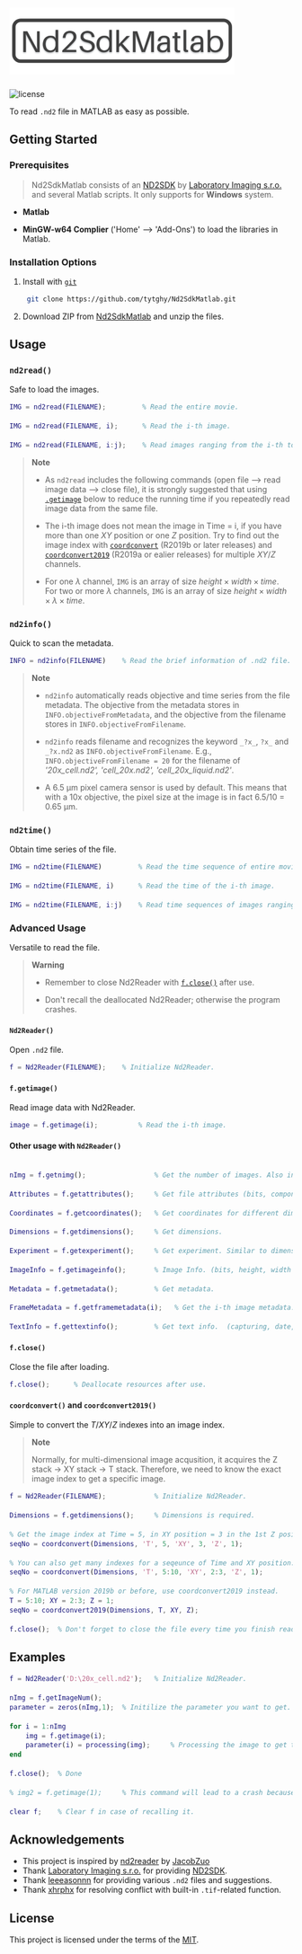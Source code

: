 # ![Nd2SdkMatlab](/assets/logo.png)

![license](https://img.shields.io/badge/License-MIT-blue)

To read `.nd2` file in MATLAB as easy as possible.

<!-- GETTING STARTED -->
## Getting Started

### Prerequisites

> Nd2SdkMatlab consists of an [ND2SDK](https://www.nd2sdk.com/) by [Laboratory Imaging s.r.o.](https://www.laboratory-imaging.com) and several Matlab scripts.  It only supports for __Windows__ system.

- __Matlab__

- __MinGW-w64 Complier__ ('Home' --> 'Add-Ons') to load the libraries in Matlab.

### Installation Options

1. Install with [`git`](https://git-scm.com/)

   ```sh
    git clone https://github.com/tytghy/Nd2SdkMatlab.git
    ```

2. Download ZIP from [Nd2SdkMatlab](https://github.com/tytghy/Nd2SdkMatlab) and unzip the files.  

## Usage

### `nd2read()`

Safe to load the images.

```matlab
IMG = nd2read(FILENAME);         % Read the entire movie. 

IMG = nd2read(FILENAME, i);      % Read the i-th image. 

IMG = nd2read(FILENAME, i:j);    % Read images ranging from the i-th to j-th frames.
```

> __Note__  
>
> - As `nd2read` includes the following commands (open file --> read image data --> close file), it is strongly suggested that using [`.getimage`](#fgetimage) below to reduce the running time if you repeatedly read image data from the same file.
>  
> - The i-th image does not mean the image in Time = i, if you have more than one $XY$ position or one $Z$ position.  Try to find out the image index with [`coordconvert`](#coordconvert-and-coordconvert2019) (R2019b or later releases) and [`coordconvert2019`](#coordconvert-and-coordconvert2019) (R2019a or ealier releases) for multiple $XY/Z$ channels.
>
> - For one $\lambda$ channel, `IMG` is an array of size $height \times width \times time$.  For two or more $\lambda$ channels, `IMG` is an array of size  $height \times width \times \lambda \times time$.

### `nd2info()`

Quick to scan the metadata.

``` matlab
INFO = nd2info(FILENAME)    % Read the brief information of .nd2 file.
```

> __Note__
>
> - `nd2info` automatically reads objective and time series from the file metadata.  The objective from the metadata stores in `INFO.objectiveFromMetadata`, and the objective from the filename stores in `INFO.objectiveFromFilename`.
>
> - `nd2info` reads filename and recognizes the keyword `_?x_`, `?x_` and ``_?x.nd2`` as `INFO.objectiveFromFilename`.  E.g., `INFO.objectiveFromFilename = 20` for the filename of *'20x_cell.nd2', 'cell_20x.nd2', 'cell_20x_liquid.nd2'*.
>
> - A 6.5 µm pixel camera sensor is used by default.  This means that with a 10x objective, the pixel size at the image is in fact 6.5/10 = 0.65 µm.

### `nd2time()`

Obtain time series of the file.

```matlab
IMG = nd2time(FILENAME)         % Read the time sequence of entire movie. 

IMG = nd2time(FILENAME, i)      % Read the time of the i-th image. 

IMG = nd2time(FILENAME, i:j)    % Read time sequences of images ranging from the i-th to j-th frames.
```

<!-- ### `unloadsdk`

Fix conflict with in-built Matlab function like `imwrite`.

> __Note__
>
> *nd2readsdk* uses a library to read `.tif` file that may conflict with in-built functions in Matlab such as `imwrite` a `.tif` image.  If so, use `unloadsdk` to unload the contradicted library.

``` matlab
img = nd2read(filename);    % read the first image.

% imwrite(1, 'a.tif')       % Sometimes, imwrite unworks. 

unloadsdk;                  % unloadsdk solves the problem. 

imwrite(1, 'a.tif');        % imwrite works again. 
``` -->

### Advanced Usage

Versatile to read the file.

> __Warning__
>
> - Remember to close Nd2Reader with [`f.close()`](#fclose) after use.  
>
> - Don't recall the deallocated Nd2Reader; otherwise the program crashes.

#### `Nd2Reader()`

Open `.nd2` file.

```matlab
f = Nd2Reader(FILENAME);    % Initialize Nd2Reader.  
```

#### `f.getimage()`

Read image data with Nd2Reader.

```matlab
image = f.getimage(i);          % Read the i-th image.
```

#### Other usage with `Nd2Reader()`

```matlab

nImg = f.getnimg();                 % Get the number of images. Also in Attributes. 

Attributes = f.getattributes();     % Get file attributes (bits, componentCount, heightPx, widthPx, widthBytes, etc)

Coordinates = f.getcoordinates();   % Get coordinates for different dimensions. (index <--> (T, XY, Z))

Dimensions = f.getdimensions();     % Get dimensions. 

Experiment = f.getexperiment();     % Get experiment. Similar to dimensions but with detailed parameters.

ImageInfo = f.getimageinfo();       % Image Info. (bits, height, width and components)

Metadata = f.getmetadata();         % Get metadata.

FrameMetadata = f.getframemetadata(i);   % Get the i-th image metadata. (image position and time)

TextInfo = f.gettextinfo();         % Get text info.  (capturing, date, description, optics)
```

#### `f.close()`

Close the file after loading.

```matlab
f.close();      % Deallocate resources after use.
```

#### `coordconvert()` and `coordconvert2019()`

Simple to convert the $T/XY/Z$ indexes into an image index.

> __Note__
>
> Normally, for multi-dimensional image acqusition, it acquires the Z stack -> XY stack -> T stack.  Therefore, we need to know the exact image index to get a specific image.

```matlab
f = Nd2Reader(FILENAME);            % Initialize Nd2Reader.

Dimensions = f.getdimensions();     % Dimensions is required. 

% Get the image index at Time = 5, in XY position = 3 in the 1st Z position. 
seqNo = coordconvert(Dimensions, 'T', 5, 'XY', 3, 'Z', 1);       

% You can also get many indexes for a seqeunce of Time and XY position. 
seqNo = coordconvert(Dimensions, 'T', 5:10, 'XY', 2:3, 'Z', 1);   

% For MATLAB version 2019b or before, use coordconvert2019 instead. 
T = 5:10; XY = 2:3; Z = 1;
seqNo = coordconvert2019(Dimensions, T, XY, Z);  

f.close();  % Don't forget to close the file every time you finish reading data.
```

## Examples

```matlab
f = Nd2Reader('D:\20x_cell.nd2');   % Initialize Nd2Reader.

nImg = f.getImageNum(); 
parameter = zeros(nImg,1);  % Initilize the parameter you want to get.

for i = 1:nImg
    img = f.getimage(i);
    parameter(i) = processing(img);     % Processing the image to get the parameter.
end

f.close();  % Done

% img2 = f.getimage(1);     % This command will lead to a crash because of recalling the deallocated Nd2Reader!!

clear f;    % Clear f in case of recalling it. 
```

## Acknowledgements

- This project is inspired by [nd2reader](https://github.com/JacobZuo/nd2reader) by [JacobZuo](https://github.com/JacobZuo)
- Thank [Laboratory Imaging s.r.o.](https://www.laboratory-imaging.com/) for providing [ND2SDK](www.nd2sdk.com).
- Thank [leeeasonnn](https://github.com/leeeasonnn) for providing various `.nd2` files and suggestions.
- Thank [xhrphx](https://github.com/xhrphx) for resolving conflict with built-in `.tif`-related function.

## License

This project is licensed under the terms of the [MIT](/LICENSE).
